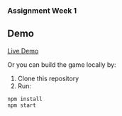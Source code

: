 ### Assignment Week 1

## Demo 

[Live Demo](https://phuch.github.io/ServerSideScriptingLanguage-Week1/)

Or you can build the game locally by:

1. Clone this repository
2. Run:

```
npm install
npm start
```
